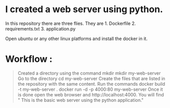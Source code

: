 # I created a web server using python.

  In this repository there are three flies. They are 
        1. Dockerfile
        2. requirements.txt
        3. application.py

Open ubuntu or any other linux platforms and install the docker in it.

# Workflow :

>  Created a directory using the command mkdir
      mkdir my-web-server
> Go to the directory
      cd my-web-server
> Create the files that are listed in the repository with the same content.
> Run the commands
      docker build -t my-web-server .
      docker run -d -p 4000:80 my-web-server
> Once it is done open the web browser and http://localhost:4000.
>  You will find " This is the basic web server using the python application."
  
